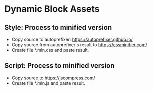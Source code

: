 # Dynamic Block Assets

## Style: Process to minified version

- Copy source to autoprefixer: https://autoprefixer.github.io/
- Copy source from autoprefixer's result to https://cssminifier.com/
- Create file *.min.css and paste result.

## Script: Process to minified version

- Copy source to https://jscompress.com/
- Create file *.min.js and paste result.
